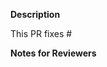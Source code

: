 **Description**

This PR fixes #

**Notes for Reviewers**



<!--
Thank you for contributing to Meshery! 

Contributing Conventions:

1. Include descriptive PR titles with [<component-name>] prepended.
2. Build and test your changes before submitting a PR. 

By following the community's contribution conventions upfront, the review process will 
be accelerated and your PR merged more quickly.
-->

